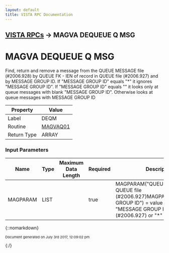 ```yaml
---
layout: default
title: VISTA RPC Documentation
---
```


## [VISTA RPCs](TableOfContents) &#8594; MAGVA DEQUEUE Q MSG
# MAGVA DEQUEUE Q MSG

 Find, return and remove a message from the QUEUE MESSAGE file (#2006.928) by QUEUE FK - IEN of record in QUEUE file (#2006.927) and by MESSAGE GROUP ID. If "MESSAGE GROUP ID" equals "*" it ignores "MESSAGE GROUP ID". If "MESSAGE GROUP ID" equals "" it looks only at queue messages with blank "MESSAGE GROUP ID". Otherwise looks at queue messages with MESSAGE GROUP ID

Property | Value
--- | ---
Label | DEQM
Routine | [MAGVAQ01](http://code.osehra.org/dox/Routine_MAGVAQ01_source.html)
Return Type | ARRAY


### Input Parameters

Name | Type | Maximum Data Length | Required | Description
--- | --- | --- | --- | ---
MAGPARAM | LIST |  | true | MAGPARAM(&quot;QUEUE&quot;) &#x3D; IEN in QUEUE file (#2006.927)MAGPARAM(&quot;MESSAGE GROUP ID&quot;) &#x3D; value of the field &quot;MESSAGE GROUP ID&quot;                               in QUEUE file (#2006.927) or &quot;*&quot; or &quot;&quot;



{::nomarkdown} <br/><p style="font-size: 11px">Document generated on July 3rd 2017, 12:09:02 pm</p>{:/}